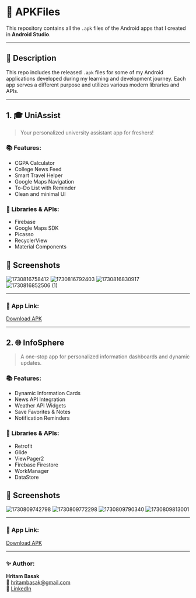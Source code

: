 # 📱 APKFiles

This repository contains all the `.apk` files of the Android apps that I created in **Android Studio**.

---

## 📝 Description

This repo includes the released `.apk` files for some of my Android applications developed during my learning and development journey. Each app serves a different purpose and utilizes various modern libraries and APIs.

---

## 1. 🎓 UniAssist

> Your personalized university assistant app for freshers!

### 📚 Features:

- CGPA Calculator  
- College News Feed  
- Smart Travel Helper  
- Google Maps Navigation  
- To-Do List with Reminder  
- Clean and minimal UI  

### 🔧 Libraries & APIs:

- Firebase  
- Google Maps SDK  
- Picasso  
- RecyclerView  
- Material Components

 ## 📸 Screenshots

![1730816758412](https://github.com/user-attachments/assets/855d7615-9cab-459e-b751-aad7159fcd42)
![1730816792403](https://github.com/user-attachments/assets/a806937b-97b6-4258-94d2-3429d5f8074c)
![1730816830917](https://github.com/user-attachments/assets/68ae18fc-07c6-47dd-b8c0-0ba97f44e46d)
![1730816852506 (1)](https://github.com/user-attachments/assets/391fafed-59f9-4da0-a178-02254280afdb)

---

### 🔗 App Link:

[Download APK](https://github.com/HritamBasak/UniAssist/blob/master/app-debug.aab)

---

## 2. 🌐 InfoSphere

> A one-stop app for personalized information dashboards and dynamic updates.

### 📚 Features:

- Dynamic Information Cards  
- News API Integration  
- Weather API Widgets  
- Save Favorites & Notes  
- Notification Reminders  

### 🔧 Libraries & APIs:

- Retrofit  
- Glide  
- ViewPager2  
- Firebase Firestore  
- WorkManager  
- DataStore

## 📸 Screenshots

![1730809742798](https://github.com/user-attachments/assets/dc631183-8492-47f3-90d9-a91b72103a0b)
![1730809772298](https://github.com/user-attachments/assets/c9ed04de-fdc1-412b-99a8-3cdef06007b1)
![1730809790340](https://github.com/user-attachments/assets/7d4222c1-5ea4-44d8-9bcb-90109a28389c)
![1730809813001](https://github.com/user-attachments/assets/0f219287-900c-4ee9-9b0e-0136715260c5)

---

### 🔗 App Link:

[Download APK](https://github.com/HritamBasak/InfoSphere/blob/master/app-debug.apk)

---

### ✨ Author:  
**Hritam Basak**  
📧 hritambasak@gmail.com  
🔗 [LinkedIn](https://www.linkedin.com/in/hritam-basak)
